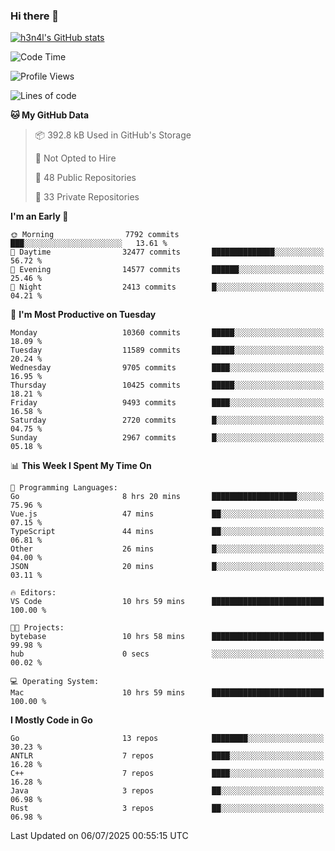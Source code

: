 ### Hi there 👋

[![h3n4l's GitHub stats](https://github-readme-stats.vercel.app/api?username=h3n4l&count_private=true&show_icons=true&theme=radical)](https://github.com/h3n4l/github-readme-stats)

<!--START_SECTION:waka-->
![Code Time](http://img.shields.io/badge/Code%20Time-2%2C227%20hrs%2046%20mins-blue)

![Profile Views](http://img.shields.io/badge/Profile%20Views-4-blue)

![Lines of code](https://img.shields.io/badge/From%20Hello%20World%20I%27ve%20Written-19.7%20million%20lines%20of%20code-blue)

**🐱 My GitHub Data** 

> 📦 392.8 kB Used in GitHub's Storage 
 > 
> 🚫 Not Opted to Hire
 > 
> 📜 48 Public Repositories 
 > 
> 🔑 33 Private Repositories 
 > 
**I'm an Early 🐤** 

```text
🌞 Morning                7792 commits        ███░░░░░░░░░░░░░░░░░░░░░░   13.61 % 
🌆 Daytime                32477 commits       ██████████████░░░░░░░░░░░   56.72 % 
🌃 Evening                14577 commits       ██████░░░░░░░░░░░░░░░░░░░   25.46 % 
🌙 Night                  2413 commits        █░░░░░░░░░░░░░░░░░░░░░░░░   04.21 % 
```
📅 **I'm Most Productive on Tuesday** 

```text
Monday                   10360 commits       █████░░░░░░░░░░░░░░░░░░░░   18.09 % 
Tuesday                  11589 commits       █████░░░░░░░░░░░░░░░░░░░░   20.24 % 
Wednesday                9705 commits        ████░░░░░░░░░░░░░░░░░░░░░   16.95 % 
Thursday                 10425 commits       █████░░░░░░░░░░░░░░░░░░░░   18.21 % 
Friday                   9493 commits        ████░░░░░░░░░░░░░░░░░░░░░   16.58 % 
Saturday                 2720 commits        █░░░░░░░░░░░░░░░░░░░░░░░░   04.75 % 
Sunday                   2967 commits        █░░░░░░░░░░░░░░░░░░░░░░░░   05.18 % 
```


📊 **This Week I Spent My Time On** 

```text
💬 Programming Languages: 
Go                       8 hrs 20 mins       ███████████████████░░░░░░   75.96 % 
Vue.js                   47 mins             ██░░░░░░░░░░░░░░░░░░░░░░░   07.15 % 
TypeScript               44 mins             ██░░░░░░░░░░░░░░░░░░░░░░░   06.81 % 
Other                    26 mins             █░░░░░░░░░░░░░░░░░░░░░░░░   04.00 % 
JSON                     20 mins             █░░░░░░░░░░░░░░░░░░░░░░░░   03.11 % 

🔥 Editors: 
VS Code                  10 hrs 59 mins      █████████████████████████   100.00 % 

🐱‍💻 Projects: 
bytebase                 10 hrs 58 mins      █████████████████████████   99.98 % 
hub                      0 secs              ░░░░░░░░░░░░░░░░░░░░░░░░░   00.02 % 

💻 Operating System: 
Mac                      10 hrs 59 mins      █████████████████████████   100.00 % 
```

**I Mostly Code in Go** 

```text
Go                       13 repos            ████████░░░░░░░░░░░░░░░░░   30.23 % 
ANTLR                    7 repos             ████░░░░░░░░░░░░░░░░░░░░░   16.28 % 
C++                      7 repos             ████░░░░░░░░░░░░░░░░░░░░░   16.28 % 
Java                     3 repos             ██░░░░░░░░░░░░░░░░░░░░░░░   06.98 % 
Rust                     3 repos             ██░░░░░░░░░░░░░░░░░░░░░░░   06.98 % 
```




 Last Updated on 06/07/2025 00:55:15 UTC
<!--END_SECTION:waka-->

